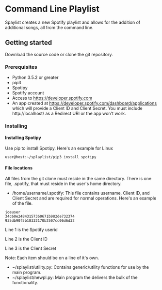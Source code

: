 # Command Line Playlist
Spaylist creates a new Spotify playlist and allows for the addition of additional songs, all from the command line.

## Getting started
Download the source code or clone the git repository.

### Prerequisites
* Python 3.5.2 or greater
* pip3
* Spotipy
* Spotify account
* Access to https://developer.spotify.com
* An app created at https://developer.spotify.com/dashboard/applications which will provide a Client ID and Client Secret.  You must include http://localhost/ as a Redirect URI or the app won't work.

### Installing
#### Installing Spotipy
Use pip to install Spotipy.  Here's an example for Linux
```
user@host:~/splaylist/pip3 install spotipy
```
#### File locations
All files from the git clone must reside in the same directory.  There is one file, .spotify, that must reside in the user's home directory.
* /home/username/.spotify:  This file contains username, Client ID, and Client Secret and are required for normal operations.  Here's an example of the file.
```
joeuser
34c60e24843157360671b982de732374
935db90f5b18332170b2507cc06d6d32
```
Line 1 is the Spotify userid

Line 2 is the Client ID

Line 3 is the Client Secret

Note:  Each item should be on a line of it's own.
* ~/splaylist/utility.py:  Contains generic/utility functions for use by the main program.
* ~/splaylist/newpl.py:  Main program the delivers the bulk of the functionality.




